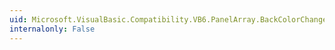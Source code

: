 ```yaml
---
uid: Microsoft.VisualBasic.Compatibility.VB6.PanelArray.BackColorChanged
internalonly: False
---
```

